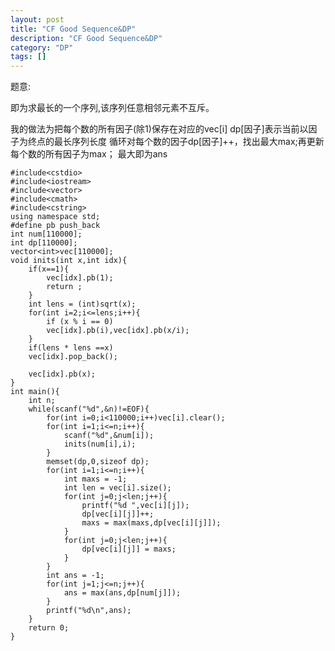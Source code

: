 ```yaml
---
layout: post
title: "CF Good Sequence&DP"
description: "CF Good Sequence&DP"
category: "DP"
tags: []
---
```



题意:

即为求最长的一个序列,该序列任意相邻元素不互斥。


我的做法为把每个数的所有因子(除1)保存在对应的vec[i]
dp[因子]表示当前以因子为终点的最长序列长度
循环对每个数的因子dp[因子]++，找出最大max;再更新每个数的所有因子为max；
最大即为ans


	#include<cstdio>
	#include<iostream>
	#include<vector>
	#include<cmath>
	#include<cstring>
	using namespace std;
	#define pb push_back
	int num[110000];
	int dp[110000];
	vector<int>vec[110000];
	void inits(int x,int idx){
		if(x==1){
			vec[idx].pb(1);
			return ;
		}
		int lens = (int)sqrt(x);
		for(int i=2;i<=lens;i++){
			if (x % i == 0)
			vec[idx].pb(i),vec[idx].pb(x/i);
		}
		if(lens * lens ==x)
		vec[idx].pop_back();

		vec[idx].pb(x);
	}
	int main(){
		int n;
		while(scanf("%d",&n)!=EOF){
			for(int i=0;i<110000;i++)vec[i].clear();
			for(int i=1;i<=n;i++){
				scanf("%d",&num[i]);
				inits(num[i],i);
			}
			memset(dp,0,sizeof dp);
			for(int i=1;i<=n;i++){
				int maxs = -1;
				int len = vec[i].size();
				for(int j=0;j<len;j++){
					printf("%d ",vec[i][j]);
					dp[vec[i][j]]++;
					maxs = max(maxs,dp[vec[i][j]]);
				}
				for(int j=0;j<len;j++){
					dp[vec[i][j]] = maxs;
				}
			}
			int ans = -1;
			for(int j=1;j<=n;j++){
				ans = max(ans,dp[num[j]]);
			}
			printf("%d\n",ans);
		}
		return 0;
	}
